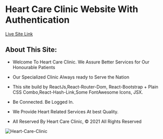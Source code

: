 # Heart Care Clinic Website With Authentication

[Live Site Link](https://heart-care-clinic.netlify.app/)

## About This Site:

* Welcome To Heart Care Clinic. We Assure Better Services for Our Honourable Patients

* Our Specialized Clinic Always ready to Serve the Nation

* This site build by ReactJs,React-Router-Dom, React-Bootstrap + Plain CSS Combo,React-Hash-Link,Some FontAwesome Icons, JSX.

* Be Connected. Be Logged In.

* We Provide Heart Related Services At best Quality.

* All Reserved By Heart Care Clinic, © 2021 All Rights Reserved



![Heart-Care-Clinic](https://www.heartcareclinics.com/images/logo-heart-slide.png)